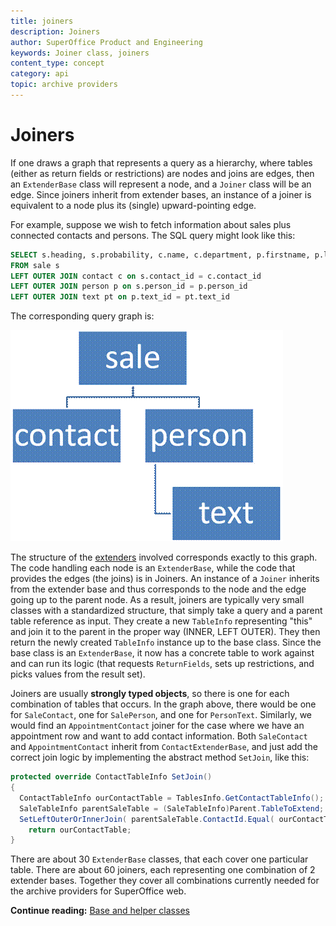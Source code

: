 ```yaml
---
title: joiners
description: Joiners
author: SuperOffice Product and Engineering
keywords: Joiner class, joiners
content_type: concept
category: api
topic: archive providers
---
```


# Joiners

If one draws a graph that represents a query as a hierarchy, where tables (either as return fields or restrictions) are nodes and joins are edges, then an `ExtenderBase` class will represent a node, and a `Joiner` class will be an edge. Since joiners inherit from extender bases, an instance of a joiner is equivalent to a node plus its (single) upward-pointing edge.

For example, suppose we wish to fetch information about sales plus connected contacts and persons. The SQL query might look like this:

```SQL
SELECT s.heading, s.probability, c.name, c.department, p.firstname, p.lastname, pt.text
FROM sale s
LEFT OUTER JOIN contact c on s.contact_id = c.contact_id
LEFT OUTER JOIN person p on s.person_id = p.person_id
LEFT OUTER JOIN text pt on p.text_id = pt.text_id
```

The corresponding query graph is:

![query graph][img1]

The structure of the [extenders][1] involved corresponds exactly to this graph. The code handling each node is an `ExtenderBase`, while the code that provides the edges (the joins) is in Joiners. An instance of a `Joiner` inherits from the extender base and thus corresponds to the node and the edge going up to the parent node. As a result, joiners are typically very small classes with a standardized structure, that simply take a query and a parent table reference as input. They create a new `TableInfo` representing "this" and join it to the parent in the proper way (INNER, LEFT OUTER). They then return the newly created `TableInfo` instance up to the base class. Since the base class is an `ExtenderBase`, it now has a concrete table to work against and can run its logic (that requests `ReturnFields`, sets up restrictions, and picks values from the result set).

Joiners are usually **strongly typed objects**, so there is one for each combination of tables that occurs. In the graph above, there would be one for `SaleContact`, one for `SalePerson`, and one for `PersonText`. Similarly, we would find an `AppointmentContact` joiner for the case where we have an appointment row and want to add contact information. Both `SaleContact` and `AppointmentContact` inherit from `ContactExtenderBase`, and just add the correct join logic by implementing the abstract method `SetJoin`, like this:

```csharp
protected override ContactTableInfo SetJoin()
{
  ContactTableInfo ourContactTable = TablesInfo.GetContactTableInfo();
  SaleTableInfo parentSaleTable = (SaleTableInfo)Parent.TableToExtend;
  SetLeftOuterOrInnerJoin( parentSaleTable.ContactId.Equal( ourContactTable.ContactId ) );
    return ourContactTable;
}
```

There are about 30 `ExtenderBase` classes, that each cover one particular table. There are about 60 joiners, each representing one combination of 2 extender bases. Together they cover all combinations currently needed for the archive providers for SuperOffice web.

**Continue reading:** [Base and helper classes][2]

<!-- Referenced links -->
[1]: extenders.md
[2]: base-and-helper-classes.md

<!-- Referenced images -->
[img1]: media/image004.gif
